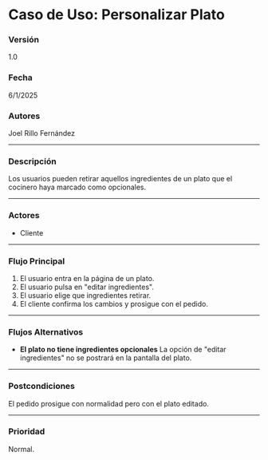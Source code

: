 # Caso de Uso: Personalizar Plato

### Versión
1.0

### Fecha
6/1/2025

### Autores
Joel Rillo Fernández

---

### Descripción
Los usuarios pueden retirar aquellos ingredientes de un plato que el cocinero haya marcado como opcionales.

---

### Actores
- Cliente  

---

### Flujo Principal
1. El usuario entra en la página de un plato.
2. El usuario pulsa en "editar ingredientes".
3. El usuario elige que ingredientes retirar.
4. El cliente confirma los cambios y prosigue con el pedido.

---

### Flujos Alternativos
- **El plato no tiene ingredientes opcionales** 
  La opción de "editar ingredientes" no se postrará en la pantalla del plato.

---

### Postcondiciones
El pedido prosigue con normalidad pero con el plato editado.

---

### Prioridad
Normal.
